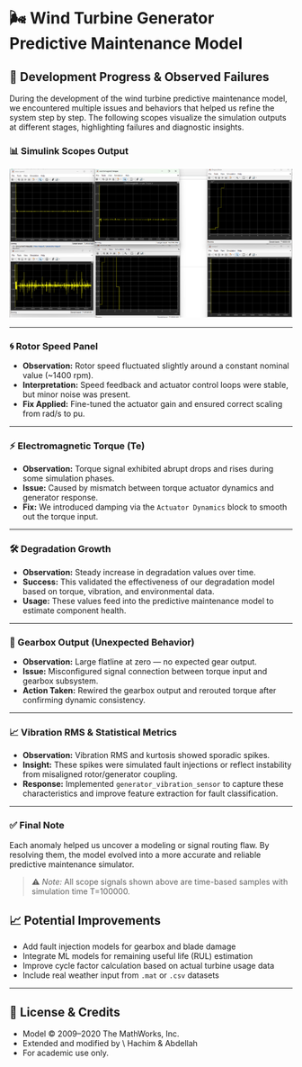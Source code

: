 

# 🌬️ Wind Turbine Generator Predictive Maintenance Model

## 🔧 Development Progress & Observed Failures

During the development of the wind turbine predictive maintenance model, we encountered multiple issues and behaviors that helped us refine the system step by step. The following scopes visualize the simulation outputs at different stages, highlighting failures and diagnostic insights.

### 📊 Simulink Scopes Output

![Simulation Scopes Overview](scopes.png)

---

### 🌀 Rotor Speed Panel

- **Observation:** Rotor speed fluctuated slightly around a constant nominal value (~1400 rpm).
- **Interpretation:** Speed feedback and actuator control loops were stable, but minor noise was present.
- **Fix Applied:** Fine-tuned the actuator gain and ensured correct scaling from rad/s to pu.

---

### ⚡ Electromagnetic Torque (Te)

- **Observation:** Torque signal exhibited abrupt drops and rises during some simulation phases.
- **Issue:** Caused by mismatch between torque actuator dynamics and generator response.
- **Fix:** We introduced damping via the `Actuator Dynamics` block to smooth out the torque input.

---

### 🛠️ Degradation Growth

- **Observation:** Steady increase in degradation values over time.
- **Success:** This validated the effectiveness of our degradation model based on torque, vibration, and environmental data.
- **Usage:** These values feed into the predictive maintenance model to estimate component health.

---

### 🔁 Gearbox Output (Unexpected Behavior)

- **Observation:** Large flatline at zero — no expected gear output.
- **Issue:** Misconfigured signal connection between torque input and gearbox subsystem.
- **Action Taken:** Rewired the gearbox output and rerouted torque after confirming dynamic consistency.

---

### 📈 Vibration RMS & Statistical Metrics

- **Observation:** Vibration RMS and kurtosis showed sporadic spikes.
- **Insight:** These spikes were simulated fault injections or reflect instability from misaligned rotor/generator coupling.
- **Response:** Implemented `generator_vibration_sensor` to capture these characteristics and improve feature extraction for fault classification.

---

### ✅ Final Note

Each anomaly helped us uncover a modeling or signal routing flaw. By resolving them, the model evolved into a more accurate and reliable predictive maintenance simulator.

> ⚠️ *Note:* All scope signals shown above are time-based samples with simulation time T=100000.

## 📈 Potential Improvements

* Add fault injection models for gearbox and blade damage
* Integrate ML models for remaining useful life (RUL) estimation
* Improve cycle factor calculation based on actual turbine usage data
* Include real weather input from `.mat` or `.csv` datasets

---

## 📜 License & Credits

* Model © 2009–2020 The MathWorks, Inc.
* Extended and modified by \ Hachim & Abdellah
* For academic use only.


